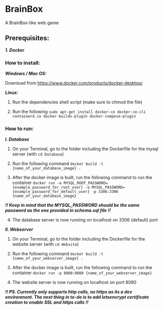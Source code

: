 # BrainBox
A BrainBox-like web game

## Prerequisites:

***1. Docker***





### How to install:

***Windows / Mac OS:***

Download from https://www.docker.com/products/docker-desktop/

***Linux:***

1. Run the dependencies shell script (make sure to chmod the file)

2. Run the following `sudo apt-get install docker-ce docker-ce-cli containerd.io docker-buildx-plugin docker-compose-plugin`




### How to run:

***I. Database***
  1. On your Terminal, go to the folder including the Dockerfile for the mysql server (with `cd Database`)

  2. Run the following command `docker build -t {name_of_your_database_image} .`

  3. After the docker image is built, run the following command to run the container `docker run -e MYSQL_ROOT_PASSWORD={example_password_for_root_user} -e MYSQL_PASSWORD={example_password_for_default_user} -p 3306:3306 {name_of_your_database_image}`
  
  ***!! Keep in mind that the MYSQL_PASSWORD should be the same password as the one provided in schema.sql file !!***

  4. The database server is now running on localhost on 3306 (default) port


  ***II. Webserver***
  1. On your Terminal, go to the folder including the Dockerfile for the website server (with `cd Website`)

  2. Run the following command `docker build -t {name_of_your_webserver_image} .`

  3. After the docker image is built, run the following command to run the container `docker run -p 8080:8080 {name_of_your_webserver_image}`

  4. The website server is now running on localhost on port 8080

   ***!! PS. Currently only supports http calls, no https as its a dev environment. The next thing in to-do is to add letsencrypt certificate creation to enable SSL and https calls !!***






